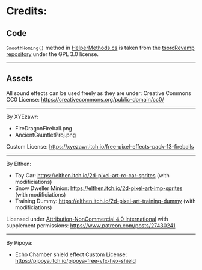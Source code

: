 # Credits:

## Code

```SmoothHoming()``` method in [HelperMethods.cs](Helpers/HelperMethods.cs) is taken from the [tsorcRevamp repository](https://github.com/Zeodexic/tsorcRevamp/blob/main/tsorcRevampUtils.cs#L774) under the GPL 3.0 license.

-----

## Assets
All sound effects can be used freely as they are under: Creative Commons CC0 License: https://creativecommons.org/public-domain/cc0/

----

By XYEzawr:</br>
- FireDragonFireball.png
- AncientGauntletProj.png 

Custom License: https://xyezawr.itch.io/free-pixel-effects-pack-13-fireballs

-----

By Elthen:</br>
- Toy Car: https://elthen.itch.io/2d-pixel-art-rc-car-sprites 	(with modificiations)</br>
- Snow Dweller Minion: https://elthen.itch.io/2d-pixel-art-imp-sprites (with modificiations)</br>
- Training Dummy: https://elthen.itch.io/2d-pixel-art-training-dummy 	(with modificiations)</br>


Licensed under [Attribution-NonCommercial 4.0 International](https://creativecommons.org/licenses/by-nc/4.0/) with supplement permissions: https://www.patreon.com/posts/27430241

-----

By Pipoya:</br>
- Echo Chamber shield effect
Custom License: https://pipoya.itch.io/pipoya-free-vfx-hex-shield
